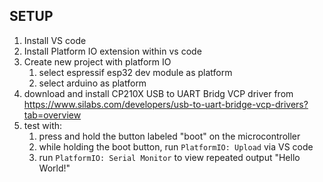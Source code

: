 ## SETUP

1. Install VS code
2. Install Platform IO extension within vs code
3. Create new project with platform IO
    1. select espressif esp32 dev module as platform
    2. select arduino as platform
4. download and install CP210X USB to UART Bridg VCP driver from https://www.silabs.com/developers/usb-to-uart-bridge-vcp-drivers?tab=overview
5. test with:
    1. press and hold the button labeled "boot" on the microcontroller
    2. while holding the boot button, run `PlatformIO: Upload` via VS code
    3. run `PlatformIO: Serial Monitor` to view repeated output "Hello World!"
